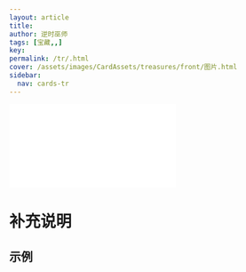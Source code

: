 ```yaml
---
layout: article
title: 
author: 逆时巫师
tags: [宝藏,,]
key: 
permalink: /tr/.html
cover: /assets/images/CardAssets/treasures/front/图片.html
sidebar:
  nav: cards-tr
---
```

![](/assets/images/CardAssets/treasures/front/图片.html)

# 补充说明



## 示例
> 